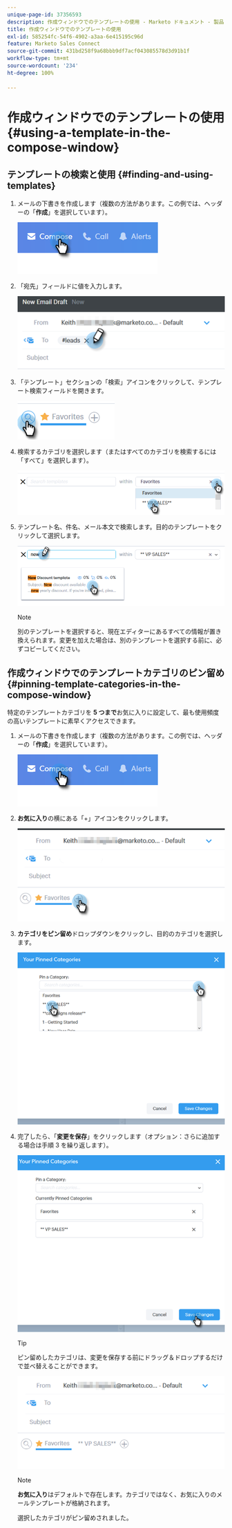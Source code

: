 ```yaml
---
unique-page-id: 37356593
description: 作成ウィンドウでのテンプレートの使用 - Marketo ドキュメント - 製品ドキュメント
title: 作成ウィンドウでのテンプレートの使用
exl-id: 585254fc-54f6-4902-a3aa-6e415195c96d
feature: Marketo Sales Connect
source-git-commit: 431bd258f9a68bbb9df7acf043085578d3d91b1f
workflow-type: tm+mt
source-wordcount: '234'
ht-degree: 100%

---
```


# 作成ウィンドウでのテンプレートの使用 {#using-a-template-in-the-compose-window}

## テンプレートの検索と使用 {#finding-and-using-templates}

1. メールの下書きを作成します（複数の方法があります。この例では、ヘッダーの「**作成**」を選択しています）。

   ![](assets/one-6.png)

1. 「宛先」フィールドに値を入力します。

   ![](assets/searching-two.png)

1. 「テンプレート」セクションの「検索」アイコンをクリックして、テンプレート検索フィールドを開きます。

   ![](assets/searching-three.png)

1. 検索するカテゴリを選択します（またはすべてのカテゴリを検索するには「すべて」を選択します）。

   ![](assets/searching-four.png)

1. テンプレート名、件名、メール本文で検索します。目的のテンプレートをクリックして選択します。

   ![](assets/searching-five.png)

   >[!NOTE]
   >
   >別のテンプレートを選択すると、現在エディターにあるすべての情報が置き換えられます。変更を加えた場合は、別のテンプレートを選択する前に、必ずコピーしてください。

## 作成ウィンドウでのテンプレートカテゴリのピン留め {#pinning-template-categories-in-the-compose-window}

特定のテンプレートカテゴリを **5 つまで**&#x200B;お気に入りに設定して、最も使用頻度の高いテンプレートに素早くアクセスできます。

1. メールの下書きを作成します（複数の方法があります。この例では、ヘッダーの「**作成**」を選択しています）。

   ![](assets/one-6.png)

1. **お気に入り**&#x200B;の横にある「+」アイコンをクリックします。

   ![](assets/pinning-two.png)

1. **カテゴリをピン留め**&#x200B;ドロップダウンをクリックし、目的のカテゴリを選択します。

   ![](assets/pinning-three.png)

1. 完了したら、「**変更を保存**」をクリックします（オプション：さらに追加する場合は手順 3 を繰り返します）。

   ![](assets/pinning-four.png)

   >[!TIP]
   >
   >ピン留めしたカテゴリは、変更を保存する前にドラッグ＆ドロップするだけで並べ替えることができます。

   ![](assets/pinning-five.png)

   >[!NOTE]
   >
   >**お気に入り**&#x200B;はデフォルトで存在します。カテゴリではなく、お気に入りのメールテンプレートが格納されます。

   選択したカテゴリがピン留めされました。
